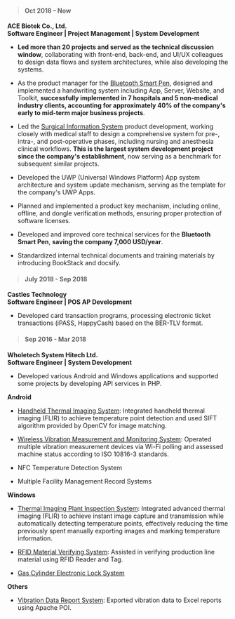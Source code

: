 > <h4> Oct 2018 – Now </h4>

**ACE Biotek Co., Ltd.**  
**Software Engineer | Project Management | System Development**

- **Led more than 20 projects and served as the technical discussion window**, collaborating with front-end, back-end, and UI/UX colleagues to design data flows and system architectures, while also developing the systems.

- As the product manager for the [Bluetooth Smart Pen](/en-us/project/uniiform.md), designed and implemented a handwriting system including App, Server, Website, and Toolkit, **successfully implemented in 7 hospitals and 5 non-medical industry clients, accounting for approximately 40% of the company's early to mid-term major business projects**.

- Led the [Surgical Information System](/en-us/project/spark.md) product development, working closely with medical staff to design a comprehensive system for pre-, intra-, and post-operative phases, including nursing and anesthesia clinical workflows. **This is the largest system development project since the company's establishment**, now serving as a benchmark for subsequent similar projects.

- Developed the UWP (Universal Windows Platform) App system architecture and system update mechanism, serving as the template for the company's UWP Apps.

- Planned and implemented a product key mechanism, including online, offline, and dongle verification methods, ensuring proper protection of software licenses.

- Developed and improved core technical services for the **Bluetooth Smart Pen**, **saving the company 7,000 USD/year**.

- Standardized internal technical documents and training materials by introducing BookStack and docsify.

> <h4> July 2018 - Sep 2018 </h4>

**Castles Technology**  
**Software Engineer | POS AP Development**

- Developed card transaction programs, processing electronic ticket transactions (iPASS, HappyCash) based on the BER-TLV format.

> <h4> Sep 2016 - Mar 2018 </h4>

**Wholetech System Hitech Ltd.**  
**Software Engineer | System Development**

- Developed various Android and Windows applications and supported some projects by developing API services in PHP.

**Android**
- [Handheld Thermal Imaging System](/en-us/project/ir-android.md): Integrated handheld thermal imaging (FLIR) to achieve temperature point detection and used SIFT algorithm provided by OpenCV for image matching.

- [Wireless Vibration Measurement and Monitoring System](/en-us/project/vibration.md): Operated multiple vibration measurement devices via Wi-Fi polling and assessed machine status according to ISO 10816-3 standards.

- NFC Temperature Detection System

- Multiple Facility Management Record Systems

**Windows**
- [Thermal Imaging Plant Inspection System](/en-us/project/ir-windows.md): Integrated advanced thermal imaging (FLIR) to achieve instant image capture and transmission while automatically detecting temperature points, effectively reducing the time previously spent manually exporting images and marking temperature information.

- [RFID Material Verifying System](/en-us/project/rfid-bin.md): Assisted in verifying production line material using RFID Reader and Tag.

- [Gas Cylinder Electronic Lock System](/en-us/project/e-lock.md)

**Others**
- [Vibration Data Report System](/en-us/project/vibration-chart.md): Exported vibration data to Excel reports using Apache POI.